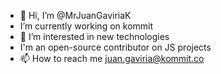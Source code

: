- 👋 Hi, I’m @MrJuanGaviriaK
- I’m currently working on kommit
- 👀 I’m interested in new technologies
- I'm an open-source contributor on JS projects
- 📫 How to reach me juan.gaviria@kommit.co

<!---
MrJuanGaviriaK/MrJuanGaviriaK is a ✨ special ✨ repository because its `README.md` (this file) appears on your GitHub profile.
You can click the Preview link to take a look at your changes.
--->
